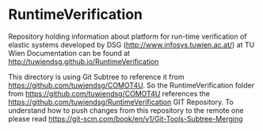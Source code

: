 # RuntimeVerification
Repository holding information about platform for run-time verification of elastic systems developed by DSG (http://www.infosys.tuwien.ac.at/) at TU Wien
Documentation can be found at http://tuwiendsg.github.io/RuntimeVerification


This directory is using Git Subtree to reference it from https://github.com/tuwiendsg/COMOT4U. So the RuntimeVerification folder from https://github.com/tuwiendsg/COMOT4U references the https://github.com/tuwiendsg/RuntimeVerification GIT Repository.
To understand how to push changes from this repository to the remote one please read https://git-scm.com/book/en/v1/Git-Tools-Subtree-Merging
